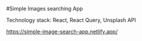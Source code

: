 #Simple Images searching App

Technology stack: React, React Query, Unsplash API

https://simple-image-search-app.netlify.app/

